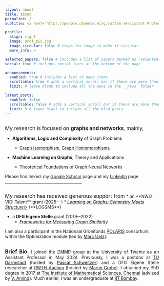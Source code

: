 ```yaml
---
layout: about
title: about
permalink: /
subtitle: <a href='https://people.utwente.nl/g.rattan'>Assistant Professor</a> in Applied Math, <a href='https://www.utwente.nl/en/'>University of Twente (NL)</a>

profile:
  align: right
  image: prof_pic.jpg
  image_circular: false # crops the image to make it circular
  more_info: >

selected_papers: false # includes a list of papers marked as "selected={true}"
social: true # includes social icons at the bottom of the page

announcements:
  enabled: true # includes a list of news items
  scrollable: true # adds a vertical scroll bar if there are more than 3 news items
  limit: # leave blank to include all the news in the `_news` folder

latest_posts:
  enabled: false
  scrollable: false # adds a vertical scroll bar if there are more than 3 new posts items
  limit: 5 # leave blank to include all the blog posts
---
```


<br>
<big>My research is focused on <b>graphs and networks</b>, mainly, </big> 

* **Algorithms, Logic and Complexity** of Graph Problems
  * <a href = "https://link.springer.com/chapter/10.1007/978-3-319-22177-9_26">Graph Isomorphism</a>, <a href = "https://drops.dagstuhl.de/entities/document/10.4230/LIPIcs.ICALP.2018.40">Graph Homomorphisms</a>

* **Machine Learning on Graphs**, Theory and Applications
  * <a href = "https://ojs.aaai.org/index.php/AAAI/article/view/4384">Theoretical Foundations of Graph Neural Networks</a>

Please find linked: my <a href="https://scholar.google.com/citations?user=ZF_ryC4AAAAJ&hl=en">Google Scholar</a> page and my <a href="https://www.linkedin.com/in/gaurav-rattan-6b980530b/">LinkedIn</a> page. 
<br> 

<hr align="left" width="50%">

<br>
<big>My research has received generous support from </big>
* an **NWO VIDI Talent** grant (2025-- )
  * <a href="https://www.nwo.nl/en/news/149-vidi-applications-granted-to-talented-researchers"><i>Learning on Graphs: Symmetry Meets Structure</i>i></a> (**LOGSMS**) </i>

* a **DFG Eigene Stelle** grant (2019--2022)
  * <a href="https://gepris.dfg.de/gepris/projekt/411032549?language=en"><i>Frameworks for Measuring Graph Similarity</i></a> 

I am also a participant in the Nationaal Groeifonds <a href="https://www.polaris-ngf.nl/">POLARIS</a> consortium, within the Optimization module (led by <a href="https://marcuetz.personalweb.utwente.nl/">Marc Uetz</a>).

<br>

<div style="width:70 ptx; text-align: justify"> <big><b>Brief Bio.</b></big> I joined the <a href="https://www.utwente.nl/en/eemcs/dmmp/">DMMP</a> group at the University of Twente as an Assistant Professor in May 2024. Previously, I was a postdoc at <a href="https://www.tu-darmstadt.de/index.en.jsp">TU Darmstadt</a> (hosted by <a href="https://www.mathematik.tu-darmstadt.de/fb/personal/details/pascal_schweitzer.de.jsp"> Pascal Schweitzer</a>) and a DFG Eigene Stelle researcher at <a href="https://www.rwth-aachen.de/go/id/a/?lidx=1"> RWTH Aachen</a> (hosted by <a href="https://www.lics.rwth-aachen.de/go/id/ocwf"> Martin Grohe</a>). I obtained my PhD degree in 2017 at <a href="https://www.imsc.res.in/">The Institute of Mathematical Sciences,  Chennai</a> (advised by <a href="https://www.imsc.res.in/~arvind/">V. Arvind</a>). Much earlier, I was an undergraduate at <a href="https://www.iitb.ac.in/"> IIT Bombay</a>. </div>

<br>
<br>




